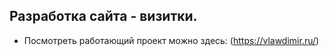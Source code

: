 ## Разработка сайта - визитки.

- Посмотреть работающий проект можно здесь: (https://vlawdimir.ru/)
